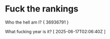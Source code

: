 # Fuck the rankings

Who the hell am I?
{ 36936791 }

What fucking year is it?
[ 2025-06-17T02:06:40Z ]

